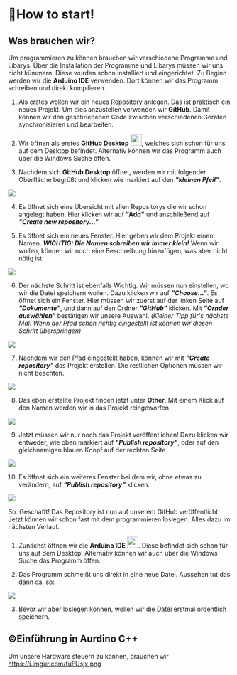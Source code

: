 # 🛫How to start!

## Was brauchen wir?

Um programmieren zu können brauchen wir verschiedene Programme und Libarys. Über die Installation der Programme und Libarys müssen wir uns nicht kümmern. Diese wurden schon installiert und eingerichtet. Zu Beginn werden wir die **Arduino IDE** verwenden. Dort können wir das Programm schreiben und direkt kompilieren. 

1) Als erstes wollen wir ein neues Repository anlegen. Das ist praktisch ein neues Projekt. Um dies anzustellen verwenden wir **GitHub**. Damit können wir den geschriebenen Code zwischen verschiedenen Geräten synchronisieren und bearbeiten.

2) Wir öffnen als erstes **GitHub Desktop** <img src="https://miro.medium.com/max/600/1*p6exlg2Jrl3pimjPy7R-sA.png" width="25"/>, welches sich schon für uns auf dem Desktop befindet. Alternativ können wir das Programm auch über die Windows Suche öffen.

3) Nachdem sich **GitHub Desktop** öffnet, werden wir mit folgender Oberfläche begrüßt und klicken wie markiert auf den **_"kleinen Pfeil"_**.
<img src="https://i.imgur.com/o1PRydl.png" width=""/>

4) Es öffnet sich eine Übersicht mit allen Repositorys die wir schon angelegt haben. Hier klicken wir auf **"Add"** und anschließend auf **_"Create new repository..."_**

5) Es öffnet sich ein neues Fenster. Hier geben wir dem Projekt einen Namen. **_WICHTIG: Die Namen schreiben wir immer klein!_** Wenn wir wollen, können wir noch eine Beschreibung hinzufügen, was aber nicht nötig ist.
<img src="https://i.imgur.com/337z80g.png" width=""/>

6) Der nächste Schritt ist ebenfalls Wichtig. Wir müssen nun einstellen, wo wir die Datei speichern wollen. Dazu klicken wir auf **_"Choose..."_**. Es öffnet sich ein Fenster. Hier müssen wir zuerst auf der linken Seite auf **_"Dokumente"_**, und dann auf den Ordner **_"GitHub"_** klicken. Mit **_"Ornder auswählen"_** bestätigen wir unsere Auswahl.
_(Kleiner Tipp für's nächste Mal: Wenn der Pfad schon richtig eingestellt ist können wir diesen Schritt überspringen)_
<img src="https://i.imgur.com/LeeABPu.png" width=""/>

7) Nachdem wir den Pfad eingestellt haben, können wir mit **_"Create repository"_** das Projekt erstellen. Die restlichen Optionen müssen wir nicht beachten.
<img src="https://i.imgur.com/WH9efnf.png" width=""/>

8) Das eben erstellte Projekt finden jetzt unter **Other**. Mit einem Klick auf den Namen werden wir in das Projekt reingeworfen.
<img src="https://i.imgur.com/6MEily0.png" width=""/>

9) Jetzt müssen wir nur noch das Projekt veröffentlichen! Dazu klicken wir entweder, wie oben markiert auf **_"Publish repository"_**, oder auf den gleichnamigen blauen Knopf auf der rechten Seite.
<img src="https://i.imgur.com/XomxG0s.png" width=""/>

10) Es öffnet sich ein weiteres Fenster bei dem wir, ohne etwas zu verändern, auf **_"Publish repository"_** klicken.
<img src="https://i.imgur.com/d6M84Ei.png" width=""/>

So. Geschafft! Das Repository ist nun auf unserem GitHub veröffentlicht. Jetzt können wir schon fast mit dem programmieren loslegen. Alles dazu im nächsten Verlauf.



1) Zunächst öffnen wir die **Arduino IDE** <img src="https://i.imgur.com/fuFUsjx.png" width="25"/>. Diese befindet sich schon für uns auf dem Desktop. Alternativ können wir auch über die Windows Suche das Programm öffen.

2) Das Programm schmeißt uns direkt in eine neue Datei. Aussehen tut das dann ca. so:
<img src="https://i.imgur.com/U5cVgm8.png" width=""/>

3) Bevor wir aber loslegen können, wollen wir die Datei erstmal ordentlich speichern.

## ©️Einführung in Aurdino C++

Um unsere Hardware steuern zu können, brauchen wir
https://i.imgur.com/fuFUsjx.png
